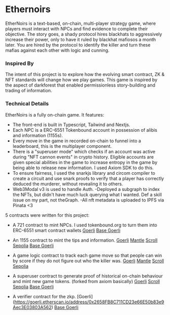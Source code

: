# Ethernoirs

EtherNoirs is a text-based, on-chain, multi-player strategy game, where players must interact with NPCs and find evidence to complete their objective. The story goes, a shady protocol hires blackhats to aggressively increase their power, only to have it ruled by blackhat mafiosos a month later. You are hired by the protocol to identify the killer and turn these mafias against each other with logic and cunning.

### Inspired By 
The intent of this project is to explore how the evolving smart contract, ZK & NFT standards will change how we play games. This game is inspired by the aspect of darkforest that enabled permissionless story-building and trading of information.

### Technical Details
EtherNoirs is a fully on-chain game. It features: 
- The front-end is built in Typescript, Tailwind and Nextjs.
- Each NPC is a ERC-6551 Tokenbound account in possession of alibis and information (1155s). 
- Every move in the game in recorded on-chain to funnel into a leaderboard, this is the multiplayer component. 
- There is a "superuser mode" which checks if an account was active during "NFT cannon events" in crypto history. Eligible accounts are given special abilities in the game to increase entropy in the game by being able to release new information. I used Axiom SDK to do this. 
- To ensure fairness, I used the snarkjs library and circom compiler to create a circuit and use snark proofs to verify that a player has correctly deduced the murderer, without revealing it to others. 
- Web3Modal v3 is used to handle Auth. -Deployed a subgraph to index the NFTs, but didn't have much luck querying what I wanted. Def a skill issue on my part, not theGraph. -All nft metadata is uploaded to IPFS via Pinata <3

5 contracts were written for this project: 
- A 721 contract to mint NPCs. I used tokenbound.org to turn them into ERC-6551 smart contract wallets
[Goerli](https://goerli.etherscan.io/address/0xcd844945c5a130A20a8DAd6FD7141D7654c49218)
[Base Goerli](https://goerli.basescan.org/address/0xA647110A28A52B07748b8526A4DF4A308a646016)

- An 1155 contract to mint the tips and information. 
[Goerli](https://goerli.etherscan.io/address/0x6703759B89F386A33f2bBcF73B363deb2bd81692)
[Mantle](https://explorer.testnet.mantle.xyz/address/0x677df0cb865368207999F2862Ece576dC56D8dF6)
[Scroll Sepolia](https://sepolia-blockscout.scroll.io/address/0xcd844945c5a130A20a8DAd6FD7141D7654c49218)
[Base Goerli](https://goerli.basescan.org/address/0xcd844945c5a130A20a8DAd6FD7141D7654c49218)

- A game logic contract to track each game move so that people can win by score if they do not figure out who the killer was. 
[Goerli](https://goerli.etherscan.io/address/0x8162c80C51b2d756E0b9678F5241d6aa71b64805)
[Mantle](https://explorer.testnet.mantle.xyz/address/0x0Cf17D5DcDA9cF25889cEc9ae5610B0FB9725F65)
[Scroll Sepolia](https://sepolia-blockscout.scroll.io/address/0xA8Ed3851F5A6D9782EB5604C89e46BABe98E6706)

- A superuser contract to generate proof of historical on-chain behaviour and mint new game tokens. (forked from axiom basically) 
[Goerli](https://goerli.etherscan.io/address/0xdbFfC7AC517f8223FB36e5647b2623cfF20D3A56)
[Scroll Sepolia](https://sepolia-blockscout.scroll.io/address/0x0536Ea95f78F109A8f46d89d02Ba15d414B51bE7)
[Base Goerli](https://goerli.basescan.org/address/0xA8Ed3851F5A6D9782EB5604C89e46BABe98E6706)

- A verifier contract for the zkp.
[Goerli] (https://goerli.etherscan.io/address/0x2658FB8C711CD23e66E50b83e9Aec3E03803A562)
[Base Goerli](https://goerli.basescan.org/address/0xCb58a793d91eFEd4c97B1bEFAb43C8d960dCA194)

